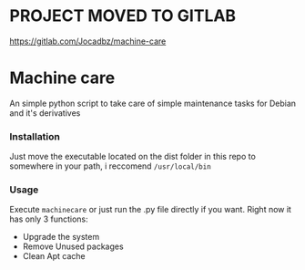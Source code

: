 # PROJECT MOVED TO GITLAB
https://gitlab.com/Jocadbz/machine-care


# Machine care
An simple python script to take care of simple maintenance tasks for Debian and it's derivatives

### Installation

Just move the executable located on the dist folder in this repo to somewhere in your path, i reccomend ```/usr/local/bin```


### Usage

Execute ```machinecare``` or just run the .py file directly if you want. Right now it has only 3 functions:

- Upgrade the system
- Remove Unused packages
- Clean Apt cache
